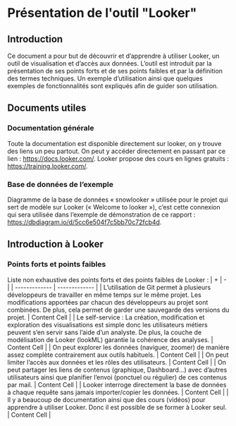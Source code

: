 # Présentation de l'outil "Looker"

## Introduction
Ce document a pour but de découvrir et d’apprendre à utiliser Looker, un outil de visualisation et d’accès aux données. 
L’outil est introduit par la présentation de ses points forts et de ses points faibles et par la définition des termes techniques. Un exemple d’utilisation ainsi que quelques exemples de fonctionnalités sont expliqués afin de guider son utilisation.


## Documents utiles
###	Documentation générale
Toute la documentation est disponible directement sur looker, on y trouve des liens un peu partout. On peut y accéder directement en passant par ce lien : https://docs.looker.com/.
Looker propose des cours en lignes gratuits : https://training.looker.com/.

###	Base de données de l’exemple
Diagramme de la base de données « snowlooker » utilisée pour le projet qui sert de modèle sur Looker (« Welcome to looker »), c’est cette connexion qui sera utilisée dans l’exemple de démonstration de ce rapport : https://dbdiagram.io/d/5cc6e504f7c5bb70c72fcb4d.

##	Introduction à Looker
###	Points forts et points faibles 
Liste non exhaustive des points forts et des points faibles de Looker :
|  +  |  -  |
| ------------- | ------------- |
| L’utilisation de Git permet à plusieurs développeurs de travailler en même temps sur le même projet. Les modifications apportées par chacun des développeurs au projet sont combinées. De plus, cela permet de garder une sauvegarde des versions du projet.  | Content Cell  |
| Le self-service : La création, modification et exploration des visualisations est simple donc les utilisateurs métiers peuvent s’en servir sans l’aide d’un analyste. De plus, la couche de modélisation de Looker (lookML) garantie la cohérence des analyses.  | Content Cell  |
| On peut explorer les données (naviguer, zoomer) de manière assez complète contrairement aux outils habituels.  | Content Cell  |
| On peut limiter l’accès aux données et les rôles des utilisateurs.  | Content Cell  |
| On peut partager les liens de contenus (graphique, Dashboard…) avec d’autres utilisateurs ainsi que planifier l’envoi (ponctuel ou régulier) de ces contenus par mail. | Content Cell  |
| Looker interroge directement la base de données  à chaque requête sans jamais importer/copier les données.  | Content Cell  |
| Il y a beaucoup de documentation ainsi que des cours (vidéos) pour apprendre à utiliser Looker. Donc il est possible de se former à Looker seul.  | Content Cell  |
